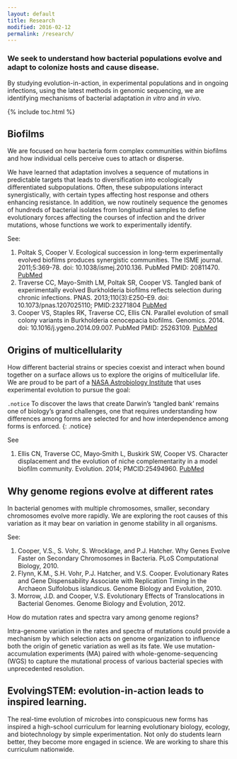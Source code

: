 ```yaml
---
layout: default
title: Research
modified: 2016-02-12
permalink: /research/
---
```

### We seek to understand how bacterial populations evolve and adapt to colonize hosts and cause disease.
By studying evolution-in-action, in experimental populations and in ongoing infections, using the latest methods in genomic sequencing, we are identifying mechanisms of bacterial adaptation *in vitro* and *in vivo*. 

{% include toc.html %}

## Biofilms
We are focused on how bacteria form complex communities within biofilms and how individual cells perceive cues to attach or disperse.

We have learned that adaptation involves a sequence of mutations in predictable targets that leads to diversification into ecologically differentiated subpopulations. Often, these subpopulations interact synergistically, with certain types affecting host response and others enhancing resistance. In addition, we now routinely sequence the genomes of hundreds of bacterial isolates from longitudinal samples to define evolutionary forces affecting the courses of infection and the driver mutations, whose functions we work to experimentally identify.

See:
1. Poltak S, Cooper V. Ecological succession in long-term experimentally evolved biofilms produces synergistic communities. The ISME journal. 2011;5:369-78. doi: 10.1038/ismej.2010.136. PubMed PMID: 20811470. [PubMed](http://www.ncbi.nlm.nih.gov/pubmed/20811470)
2. Traverse CC, Mayo-Smith LM, Poltak SR, Cooper VS. Tangled bank of experimentally evolved Burkholderia biofilms reflects selection during chronic infections. PNAS. 2013;110(3):E250–E9. doi: 10.1073/pnas.1207025110;  PMID:23271804 [PubMed](http://www.ncbi.nlm.nih.gov/pubmed/23271804)
3. Cooper VS, Staples RK, Traverse CC, Ellis CN. Parallel evolution of small colony variants in Burkholderia cenocepacia biofilms. Genomics. 2014. doi: 10.1016/j.ygeno.2014.09.007. PubMed PMID: 25263109. [PubMed](http://www.ncbi.nlm.nih.gov/pubmed/25263109)

## Origins of multicellularity
How different bacterial strains or species coexist and interact when bound together on a surface allows us to explore the origins of multicellular life. We are proud to be part of a [NASA Astrobiology Institute](https://astrobiology.nasa.gov/nai/teams/can-7/umt/) that uses experimental evolution to pursue the goal: 

`.notice` To discover the laws that create Darwin’s ‘tangled bank’ remains one of biology’s grand challenges, one that requires understanding how differences among forms are selected for and how interdependence among forms is enforced.
{: .notice}

See
1. Ellis CN, Traverse CC, Mayo‐Smith L, Buskirk SW, Cooper VS. Character displacement and the evolution of niche complementarity in a model biofilm community. Evolution. 2014;  PMCID:25494960. [PubMed](http://www.ncbi.nlm.nih.gov/pubmed/25494960)

## Why genome regions evolve at different rates
In bacterial genomes with multiple chromosomes, smaller, secondary chromosomes evolve more rapidly. We are exploring the root causes of this variation as it may bear on variation in genome stability in all organisms. 

See:

1. Cooper, V.S., S. Vohr, S. Wrocklage, and P.J. Hatcher. Why Genes Evolve Faster on Secondary Chromosomes in Bacteria. PLoS Computational Biology, 2010.
2. Flynn, K.M., S.H. Vohr, P.J. Hatcher, and V.S. Cooper. Evolutionary Rates and Gene Dispensability Associate with Replication Timing in the Archaeon Sulfolobus islandicus. Genome Biology and Evolution, 2010.
3. Morrow, J.D. and Cooper, V.S. Evolutionary Effects of Translocations in Bacterial Genomes. Genome Biology and Evolution, 2012.

How do mutation rates and spectra vary among genome regions?

Intra-genome variation in the rates and spectra of mutations could provide a mechanism by which selection acts on genome organization to influence both the origin of genetic variation as well as its fate.  We use mutation-accumulation experiments (MA) paired with whole-genome-sequencing (WGS) to capture the mutational process of various bacterial species with unprecedented resolution. 


## EvolvingSTEM: evolution-in-action leads to inspired learning.
The real-time evolution of microbes into conspicuous new forms has inspired a high-school curriculum for learning evolutionary biology, ecology, and biotechnology by simple experimentation. Not only do students learn better, they become more engaged in science. We are working to share this curriculum nationwide.
